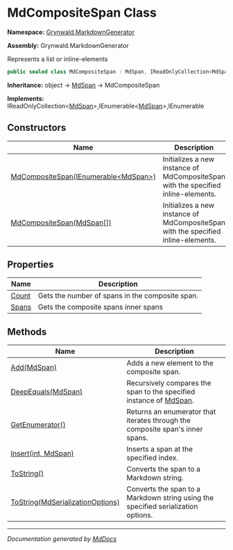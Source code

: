# MdCompositeSpan Class

**Namespace:** [Grynwald.MarkdownGenerator](../index.md)

**Assembly:** Grynwald.MarkdownGenerator

Represents a list or inline\-elements

```csharp
public sealed class MdCompositeSpan : MdSpan, IReadOnlyCollection<MdSpan>, IEnumerable<MdSpan>, IEnumerable
```

**Inheritance:** object → [MdSpan](../MdSpan/index.md) → MdCompositeSpan

**Implements:** IReadOnlyCollection\<[MdSpan](../MdSpan/index.md)\>,IEnumerable\<[MdSpan](../MdSpan/index.md)\>,IEnumerable

## Constructors

| Name                                                                                             | Description                                                                        |
| ------------------------------------------------------------------------------------------------ | ---------------------------------------------------------------------------------- |
| [MdCompositeSpan(IEnumerable\<MdSpan\>)](constructors/index.md#mdcompositespanienumerablemdspan) | Initializes a new instance of MdCompositeSpan with the specified inline\-elements. |
| [MdCompositeSpan(MdSpan\[\])](constructors/index.md#mdcompositespanmdspan)                       | Initializes a new instance of MdCompositeSpan with the specified inline\-elements. |

## Properties

| Name                         | Description                                     |
| ---------------------------- | ----------------------------------------------- |
| [Count](properties/Count.md) | Gets the number of spans in the composite span. |
| [Spans](properties/Spans.md) | Gets the composite spans inner spans            |

## Methods

| Name                                                                                   | Description                                                                              |
| -------------------------------------------------------------------------------------- | ---------------------------------------------------------------------------------------- |
| [Add(MdSpan)](methods/Add.md)                                                          | Adds a new element to the composite span.                                                |
| [DeepEquals(MdSpan)](methods/DeepEquals.md)                                            | Recursively compares the span to the specified instance of [MdSpan](../MdSpan/index.md). |
| [GetEnumerator()](methods/GetEnumerator.md)                                            | Returns an enumerator that iterates through the composite span's inner spans.            |
| [Insert(int, MdSpan)](methods/Insert.md)                                               | Inserts a span at the specified index.                                                   |
| [ToString()](methods/ToString.md#tostring)                                             | Converts the span to a Markdown string.                                                  |
| [ToString(MdSerializationOptions)](methods/ToString.md#tostringmdserializationoptions) | Converts the span to a Markdown string using the specified serialization options.        |

___

*Documentation generated by [MdDocs](https://github.com/ap0llo/mddocs)*
